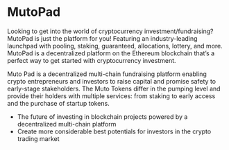 # MutoPad

Looking to get into the world of cryptocurrency investment/fundraising? MutoPad is just the platform for you! Featuring an industry-leading launchpad with pooling, staking, guaranteed, allocations, lottery, and more. MutoPad is a decentralized platform on the Ethereum blockchain that’s a perfect way to get started with cryptocurrency investment. 

Muto Pad is a decentralized multi-chain fundraising platform enabling crypto entrepreneurs and investors to raise capital and promise safety to early-stage stakeholders. The Muto Tokens differ in the pumping level and provide their holders with multiple services: from staking to early access and the purchase of startup tokens.

- The future of investing in blockchain projects powered by a decentralized multi-chain platform
- Create more considerable best potentials for investors in the crypto trading market



